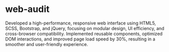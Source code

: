 # web-audit
Developed a high-performance, responsive web interface using HTML5, SCSS, Bootstrap, and jQuery, focusing on modular design, UI efficiency, and cross-browser compatibility. Implemented reusable components, optimized DOM interactions, and improved page load speed by 30%, resulting in a smoother and user-friendly experience.
